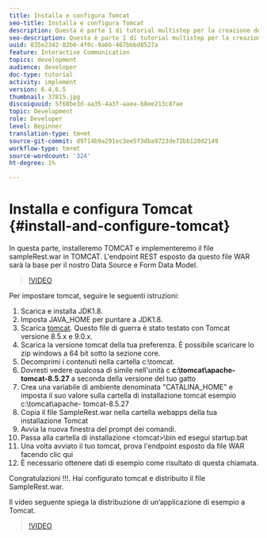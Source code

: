 ```yaml
---
title: Installa e configura Tomcat
seo-title: Installa e configura Tomcat
description: Questa è parte 1 di tutorial multistep per la creazione del tuo primo documento di comunicazione interattivo.In questa parte, installeremo TOMCAT e distribuiremo il file sampleRest.war in TOMCAT. L'endpoint REST esposto da questo file WAR sarà la base per il nostro Data Source e Form Data Model.
seo-description: Questa è parte 1 di tutorial multistep per la creazione del tuo primo documento di comunicazione interattivo.In questa parte, installeremo TOMCAT e distribuiremo il file sampleRest.war in TOMCAT. L'endpoint REST esposto da questo file WAR sarà la base per il nostro Data Source e Form Data Model.
uuid: 835e2342-82b6-4f0c-9a6b-467bbbd8527a
feature: Interactive Communication
topics: development
audience: developer
doc-type: tutorial
activity: implement
version: 6.4,6.5
thumbnail: 37815.jpg
discoiquuid: 5f68be3d-aa35-4a3f-aaea-b8ee213c87ae
topic: Development
role: Developer
level: Beginner
translation-type: tm+mt
source-git-commit: d9714b9a291ec3ee5f3dba9723de72bb120d2149
workflow-type: tm+mt
source-wordcount: '324'
ht-degree: 1%

---
```



# Installa e configura Tomcat {#install-and-configure-tomcat}

In questa parte, installeremo TOMCAT e implementeremo il file sampleRest.war in TOMCAT. L&#39;endpoint REST esposto da questo file WAR sarà la base per il nostro Data Source e Form Data Model.

>[!VIDEO](https://video.tv.adobe.com/v/37815/?quality=9&learn=on)

Per impostare tomcat, seguire le seguenti istruzioni:

1. Scarica e installa JDK1.8.
2. Imposta JAVA_HOME per puntare a JDK1.8.
3. Scarica [tomcat](https://tomcat.apache.org/). Questo file di guerra è stato testato con Tomcat versione 8.5.x e 9.0.x.
4. Scarica la versione tomcat della tua preferenza. È possibile scaricare lo zip windows a 64 bit sotto la sezione core.
5. Decomprimi i contenuti nella cartella c:\tomcat.
6. Dovresti vedere qualcosa di simile nell&#39;unità c **c:\tomcat\apache-tomcat-8.5.27** a seconda della versione del tuo gatto
7. Crea una variabile di ambiente denominata &quot;CATALINA_HOME&quot; e imposta il suo valore sulla cartella di installazione tomcat esempio c:\tomcat\apache- tomcat-8.5.27
8. Copia il file SampleRest.war nella cartella webapps della tua installazione Tomcat
9. Avvia la nuova finestra del prompt dei comandi.
10. Passa alla cartella di installazione &lt;tomcat>\bin ed esegui startup.bat
11. Una volta avviato il tuo tomcat, prova l&#39;endpoint esposto da file WAR facendo clic qui [](http://localhost:8080/SampleRest/webapi/getStatement/9586)
12. È necessario ottenere dati di esempio come risultato di questa chiamata.

Congratulazioni !!!. Hai configurato tomcat e distribuito il file SampleRest.war.

Il video seguente spiega la distribuzione di un’applicazione di esempio a Tomcat.
>[!VIDEO](https://video.tv.adobe.com/v/37815)